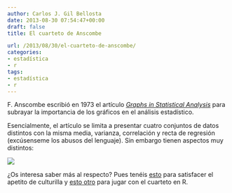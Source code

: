 ```yaml
---
author: Carlos J. Gil Bellosta
date: 2013-08-30 07:54:47+00:00
draft: false
title: El cuarteto de Anscombe

url: /2013/08/30/el-cuarteto-de-anscombe/
categories:
- estadística
- r
tags:
- estadística
- r
---
```


F. Anscombe escribió en 1973 el artículo [_Graphs in Statistical Analysis_](http://www.sjsu.edu/faculty/gerstman/StatPrimer/anscombe1973.pdf) para subrayar la importancia de los gráficos en el análisis estadístico.

Esencialmente, el artículo se limita a presentar cuatro conjuntos de datos distintos con la misma media, varianza, correlación y recta de regresión (excúsenseme los abusos del lenguaje). Sin embargo tienen aspectos muy distintos:

[![](/wp-uploads/2013/08/500px-Anscombes_quartet_3.svg_.png)
](/wp-uploads/2013/08/500px-Anscombes_quartet_3.svg_.png)

¿Os interesa saber más al respecto? Pues tenéis [esto](http://en.wikipedia.org/wiki/Anscombe%27s_quartet) para satisfacer el apetito de culturilla y [esto otro](http://stat.ethz.ch/R-manual/R-devel/library/datasets/html/anscombe.html) para jugar con el cuarteto en R.
